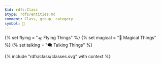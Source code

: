 ```yaml
---
$id: rdfs:Class
$type: rdfs/entities.md
comment: Class, group, category.
symbol: 🔴
---
```


{% set flying = "🛸 Flying Things" %}
{% set magical = "🧙 Magical Things" %}
{% set talking = "🗨️ Talking Things" %}

{% include "rdfs/class/classes.svg" with context %}
